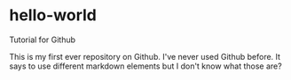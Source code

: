# hello-world
Tutorial for Github

This is my first ever repository on Github.
I've never used Github before.
It says to use different markdown elements but I don't know what those are?
